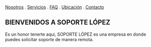 [Nosotros](./nosotros.md) . [Servicios](./servicios.md) . [FAQ](FAQ.md) . [Ubicación](ubicacion.md) . [Contacto](./contacto.md)
## BIENVENIDOS A SOPORTE LÓPEZ 
Es un honor tenerte aqui, SOPORTE LÓPEZ es una empresa en donde puedes solicitar soporte de manera remota.
